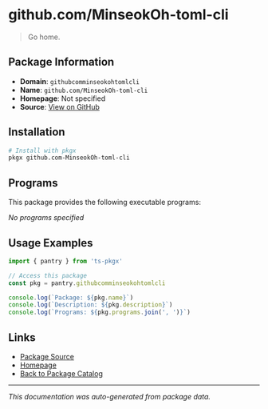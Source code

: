# github.com/MinseokOh-toml-cli

> Go home.

## Package Information

- **Domain**: `githubcomminseokohtomlcli`
- **Name**: `github.com/MinseokOh-toml-cli`
- **Homepage**: Not specified
- **Source**: [View on GitHub](#)

## Installation

```bash
# Install with pkgx
pkgx github.com-MinseokOh-toml-cli
```

## Programs

This package provides the following executable programs:

*No programs specified*

## Usage Examples

```typescript
import { pantry } from 'ts-pkgx'

// Access this package
const pkg = pantry.githubcomminseokohtomlcli

console.log(`Package: ${pkg.name}`)
console.log(`Description: ${pkg.description}`)
console.log(`Programs: ${pkg.programs.join(', ')}`)
```

## Links

- [Package Source](#)
- [Homepage](#)
- [Back to Package Catalog](../package-catalog.md)

---

*This documentation was auto-generated from package data.*

